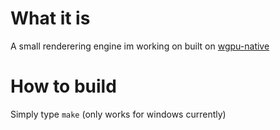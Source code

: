 # What it is
A small renderering engine im working on built on [wgpu-native](https://github.com/gfx-rs/wgpu-native)

# How to build
Simply type ```make``` (only works for windows currently) 